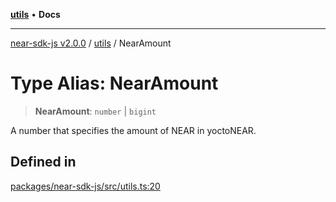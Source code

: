 [**utils**](../README.md) • **Docs**

***

[near-sdk-js v2.0.0](../../packages.md) / [utils](../README.md) / NearAmount

# Type Alias: NearAmount

> **NearAmount**: `number` \| `bigint`

A number that specifies the amount of NEAR in yoctoNEAR.

## Defined in

[packages/near-sdk-js/src/utils.ts:20](https://github.com/dim-daskalov/near-sdk-js/blob/747cef27e9ea5b250fe75696a18e61a74d9178c8/packages/near-sdk-js/src/utils.ts#L20)
